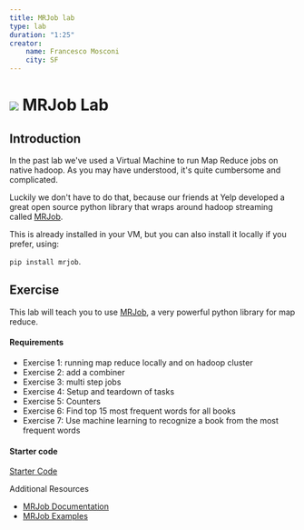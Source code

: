 ```yaml
---
title: MRJob lab
type: lab
duration: "1:25"
creator:
    name: Francesco Mosconi
    city: SF
---
```


# ![](https://ga-dash.s3.amazonaws.com/production/assets/logo-9f88ae6c9c3871690e33280fcf557f33.png) MRJob Lab

## Introduction
In the past lab we've used a Virtual Machine to run Map Reduce jobs on native hadoop. As you may have understood, it's quite cumbersome and complicated.

Luckily we don't have to do that, because our friends at Yelp developed a great open source python library that wraps around hadoop streaming called [MRJob](https://github.com/Yelp/mrjob).

This is already installed in your VM, but you can also install it locally if you prefer, using:

`pip install mrjob`.

## Exercise
This lab will teach you to use [MRJob](https://github.com/Yelp/mrjob), a very powerful python library for map reduce.

#### Requirements
- Exercise 1: running map reduce locally and on hadoop cluster
- Exercise 2: add a combiner
- Exercise 3: multi step jobs
- Exercise 4: Setup and teardown of tasks
- Exercise 5: Counters
- Exercise 6: Find top 15 most frequent words for all books
- Exercise 7: Use machine learning to recognize a book from the most frequent words

#### Starter code
[Starter Code](./assets/code/starter-code/starter-code.ipynb)

Additional Resources

- [MRJob Documentation](https://pythonhosted.org/mrjob/)
- [MRJob Examples](https://github.com/Yelp/mrjob/tree/master/mrjob/examples)
